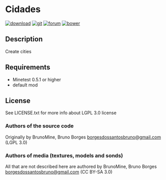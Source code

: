 # Cidades
[![download](https://img.shields.io/github/tag/BrunoMine/fine_mobs.svg?style=flat-square&label=release)](https://github.com/BrunoMine/cidades/archive/master.zip)
[![git](https://img.shields.io/badge/git-project-green.svg?style=flat-square)](https://github.com/BrunoMine/cidades)
[![forum](https://img.shields.io/badge/minetest-mod-green.svg?style=flat-square)](https://forum.minetest.net)
[![bower](https://img.shields.io/badge/bower-mod-green.svg?style=flat-square)](https://minetest-bower.herokuapp.com/mods/cidades)

## Description
Create cities

## Requirements
* Minetest 0.5.1 or higher
* default mod

## License
See LICENSE.txt for more info about LGPL 3.0 license

### Authors of the source code
Originally by BrunoMine, Bruno Borges <borgesdossantosbruno@gmail.com> (LGPL 3.0)

### Authors of media (textures, models and sonds)
All that are not described here are authored by 
BrunoMine, Bruno Borges <borgesdossantosbruno@gmail.com> (CC BY-SA 3.0)


